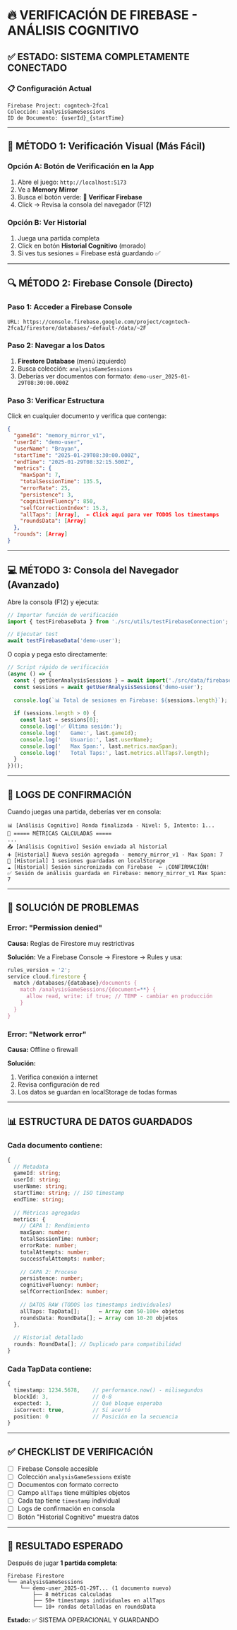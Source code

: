 # 🔥 VERIFICACIÓN DE FIREBASE - ANÁLISIS COGNITIVO

## ✅ ESTADO: SISTEMA COMPLETAMENTE CONECTADO

### 📋 Configuración Actual

```
Firebase Project: cogntech-2fca1
Colección: analysisGameSessions
ID de Documento: {userId}_{startTime}
```

---

## 🧪 MÉTODO 1: Verificación Visual (Más Fácil)

### Opción A: Botón de Verificación en la App

1. Abre el juego: `http://localhost:5173`
2. Ve a **Memory Mirror**
3. Busca el botón verde: **🧪 Verificar Firebase**
4. Click → Revisa la consola del navegador (F12)

### Opción B: Ver Historial

1. Juega una partida completa
2. Click en botón **Historial Cognitivo** (morado)
3. Si ves tus sesiones = Firebase está guardando ✅

---

## 🔍 MÉTODO 2: Firebase Console (Directo)

### Paso 1: Acceder a Firebase Console

```
URL: https://console.firebase.google.com/project/cogntech-2fca1/firestore/databases/-default-/data/~2F
```

### Paso 2: Navegar a los Datos

1. **Firestore Database** (menú izquierdo)
2. Busca colección: `analysisGameSessions`
3. Deberías ver documentos con formato: `demo-user_2025-01-29T08:30:00.000Z`

### Paso 3: Verificar Estructura

Click en cualquier documento y verifica que contenga:

```json
{
  "gameId": "memory_mirror_v1",
  "userId": "demo-user",
  "userName": "Brayan",
  "startTime": "2025-01-29T08:30:00.000Z",
  "endTime": "2025-01-29T08:32:15.500Z",
  "metrics": {
    "maxSpan": 7,
    "totalSessionTime": 135.5,
    "errorRate": 25,
    "persistence": 3,
    "cognitiveFluency": 850,
    "selfCorrectionIndex": 15.3,
    "allTaps": [Array],  ← Click aquí para ver TODOS los timestamps
    "roundsData": [Array]
  },
  "rounds": [Array]
}
```

---

## 💻 MÉTODO 3: Consola del Navegador (Avanzado)

Abre la consola (F12) y ejecuta:

```javascript
// Importar función de verificación
import { testFirebaseData } from './src/utils/testFirebaseConnection';

// Ejecutar test
await testFirebaseData('demo-user');
```

O copia y pega esto directamente:

```javascript
// Script rápido de verificación
(async () => {
  const { getUserAnalysisSessions } = await import('./src/data/firebase');
  const sessions = await getUserAnalysisSessions('demo-user');
  
  console.log(`📊 Total de sesiones en Firebase: ${sessions.length}`);
  
  if (sessions.length > 0) {
    const last = sessions[0];
    console.log('✅ Última sesión:');
    console.log('   Game:', last.gameId);
    console.log('   Usuario:', last.userName);
    console.log('   Max Span:', last.metrics.maxSpan);
    console.log('   Total Taps:', last.metrics.allTaps?.length);
  }
})();
```

---

## 📝 LOGS DE CONFIRMACIÓN

Cuando juegas una partida, deberías ver en consola:

```
📊 [Análisis Cognitivo] Ronda finalizada - Nivel: 5, Intento: 1...
🧠 ===== MÉTRICAS CALCULADAS =====
...
📤 [Análisis Cognitivo] Sesión enviada al historial
➕ [Historial] Nueva sesión agregada - memory_mirror_v1 - Max Span: 7
💾 [Historial] 1 sesiones guardadas en localStorage
☁️ [Historial] Sesión sincronizada con Firebase  ← ¡CONFIRMACIÓN!
✅ Sesión de análisis guardada en Firebase: memory_mirror_v1 Max Span: 7
```

---

## 🚨 SOLUCIÓN DE PROBLEMAS

### Error: "Permission denied"

**Causa:** Reglas de Firestore muy restrictivas

**Solución:** Ve a Firebase Console → Firestore → Rules y usa:

```javascript
rules_version = '2';
service cloud.firestore {
  match /databases/{database}/documents {
    match /analysisGameSessions/{document=**} {
      allow read, write: if true; // TEMP - cambiar en producción
    }
  }
}
```

### Error: "Network error"

**Causa:** Offline o firewall

**Solución:** 
1. Verifica conexión a internet
2. Revisa configuración de red
3. Los datos se guardan en localStorage de todas formas

---

## 📊 ESTRUCTURA DE DATOS GUARDADOS

### Cada documento contiene:

```typescript
{
  // Metadata
  gameId: string;
  userId: string;
  userName: string;
  startTime: string; // ISO timestamp
  endTime: string;
  
  // Métricas agregadas
  metrics: {
    // CAPA 1: Rendimiento
    maxSpan: number;
    totalSessionTime: number;
    errorRate: number;
    totalAttempts: number;
    successfulAttempts: number;
    
    // CAPA 2: Proceso
    persistence: number;
    cognitiveFluency: number;
    selfCorrectionIndex: number;
    
    // DATOS RAW (TODOS los timestamps individuales)
    allTaps: TapData[];      ← Array con 50-100+ objetos
    roundsData: RoundData[]; ← Array con 10-20 objetos
  },
  
  // Historial detallado
  rounds: RoundData[]; // Duplicado para compatibilidad
}
```

### Cada TapData contiene:

```typescript
{
  timestamp: 1234.5678,    // performance.now() - milisegundos
  blockId: 3,              // 0-8
  expected: 3,             // Qué bloque esperaba
  isCorrect: true,         // Si acertó
  position: 0              // Posición en la secuencia
}
```

---

## ✅ CHECKLIST DE VERIFICACIÓN

- [ ] Firebase Console accesible
- [ ] Colección `analysisGameSessions` existe
- [ ] Documentos con formato correcto
- [ ] Campo `allTaps` tiene múltiples objetos
- [ ] Cada tap tiene `timestamp` individual
- [ ] Logs de confirmación en consola
- [ ] Botón "Historial Cognitivo" muestra datos

---

## 🎯 RESULTADO ESPERADO

Después de jugar **1 partida completa**:

```
Firebase Firestore
└── analysisGameSessions
    └── demo-user_2025-01-29T... (1 documento nuevo)
        ├── 8 métricas calculadas
        ├── 50+ timestamps individuales en allTaps
        └── 10+ rondas detalladas en roundsData
```

**Estado:** ✅ SISTEMA OPERACIONAL Y GUARDANDO
